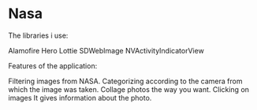 # Nasa

The libraries i use:

Alamofire
Hero
Lottie
SDWebImage
NVActivityIndicatorView


Features of the application:

Filtering images from NASA.
Categorizing according to the camera from which the image was taken.
Collage photos the way you want.
Clicking on images
It gives information about the photo.

